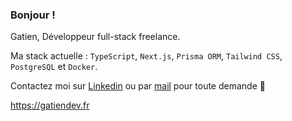 ### Bonjour !

Gatien, Développeur full-stack freelance.

Ma stack actuelle : `TypeScript`, `Next.js`, `Prisma ORM`, `Tailwind CSS`, `PostgreSQL` et `Docker`.

Contactez moi sur [ Linkedin](https://www.linkedin.com/in/gatien-gillot/) ou par [ mail](mailto:contact@gatiendev.fr) pour toute demande 👋

https://gatiendev.fr
